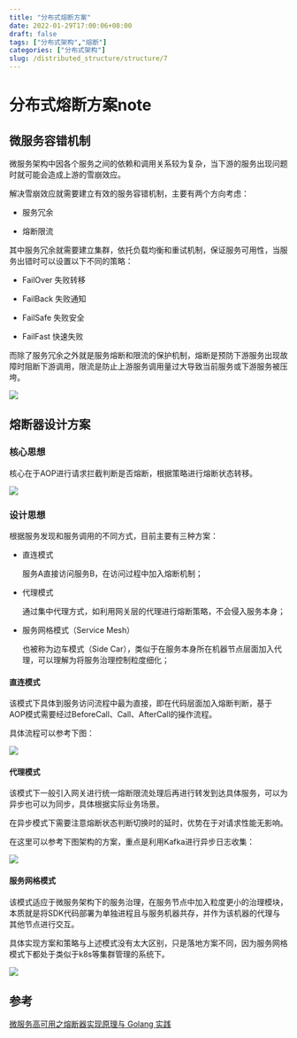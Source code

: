 ```yaml
---
title: "分布式熔断方案"
date: 2022-01-29T17:00:06+08:00
draft: false
tags: ["分布式架构","熔断"]
categories: ["分布式架构"]
slug: /distributed_structure/structure/7
---
```


# 分布式熔断方案note

## 微服务容错机制

微服务架构中因各个服务之间的依赖和调用关系较为复杂，当下游的服务出现问题时就可能会造成上游的雪崩效应。

解决雪崩效应就需要建立有效的服务容错机制，主要有两个方向考虑：

- 服务冗余

- 熔断限流

其中服务冗余就需要建立集群，依托负载均衡和重试机制，保证服务可用性，当服务出错时可以设置以下不同的策略：

- FailOver 失败转移

- FailBack 失败通知

- FailSafe 失败安全

- FailFast 快速失败

而除了服务冗余之外就是服务熔断和限流的保护机制，熔断是预防下游服务出现故障时阻断下游调用，限流是防止上游服务调用量过大导致当前服务或下游服务被压垮。

![](https://img.zhengyua.cn/20210209102233.png)

## 熔断器设计方案

### 核心思想

核心在于AOP进行请求拦截判断是否熔断，根据策略进行熔断状态转移。

![](https://img.zhengyua.cn/20210209104619.png)

### 设计思想

根据服务发现和服务调用的不同方式，目前主要有三种方案：

- 直连模式

  服务A直接访问服务B，在访问过程中加入熔断机制；

- 代理模式

  通过集中代理方式，如利用网关层的代理进行熔断策略，不会侵入服务本身；

- 服务网格模式（Service Mesh）

  也被称为边车模式（Side Car），类似于在服务本身所在机器节点层面加入代理，可以理解为将服务治理控制粒度细化；


#### 直连模式

该模式下具体到服务访问流程中最为直接，即在代码层面加入熔断判断，基于AOP模式需要经过BeforeCall、Call、AfterCall的操作流程。

具体流程可以参考下图：

![](https://img.zhengyua.cn/20210209114513.png)

#### 代理模式

该模式下一般引入网关进行统一熔断限流处理后再进行转发到达具体服务，可以为异步也可以为同步，具体根据实际业务场景。

在异步模式下需要注意熔断状态判断切换时的延时，优势在于对请求性能无影响。

在这里可以参考下图架构的方案，重点是利用Kafka进行异步日志收集：

![](https://img.zhengyua.cn/20210209115826.png)

#### 服务网格模式

该模式适应于微服务架构下的服务治理，在服务节点中加入粒度更小的治理模块，本质就是将SDK代码部署为单独进程且与服务机器共存，并作为该机器的代理与其他节点进行交互。

具体实现方案和策略与上述模式没有太大区别，只是落地方案不同，因为服务网格模式下都处于类似于k8s等集群管理的系统下。

![](https://img.zhengyua.cn/20210209120909.png)

## 参考

[微服务高可用之熔断器实现原理与 Golang 实践](https://mp.weixin.qq.com/s?__biz=MzIyMzMxNjYwNw==&mid=2247484006&idx=1&sn=14083070db9a5aa54d6d55718c6f967c&chksm=e8215d76df56d4605b7364fafbb7dc344cac86f3f7955d7131a8b6263caa78514c2976aa4fab&scene=178&cur_album_id=1511862059553095681#rd)